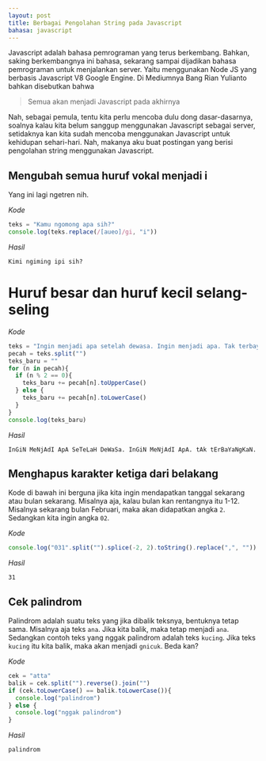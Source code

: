 ```yaml
---
layout: post
title: Berbagai Pengolahan String pada Javascript
bahasa: javascript
---
```


Javascript adalah bahasa pemrograman yang terus berkembang. Bahkan, saking berkembangnya ini bahasa, sekarang sampai dijadikan bahasa pemrograman untuk menjalankan server. Yaitu menggunakan Node JS yang berbasis Javascript V8 Google Engine. Di Mediumnya Bang Rian Yulianto bahkan disebutkan bahwa

> Semua akan menjadi Javascript pada akhirnya

Nah, sebagai pemula, tentu kita perlu mencoba dulu dong dasar-dasarnya, soalnya kalau kita belum sanggup menggunakan Javascript sebagai server, setidaknya kan kita sudah mencoba menggunakan Javascript untuk kehidupan sehari-hari. Nah, makanya aku buat postingan yang berisi pengolahan string menggunakan Javascript.

## Mengubah semua huruf vokal menjadi i

Yang ini lagi ngetren nih.

_Kode_

```javascript
teks = "Kamu ngomong apa sih?"
console.log(teks.replace(/[aueo]/gi, "i"))
```

_Hasil_

```
Kimi ngiming ipi sih?
```

# Huruf besar dan huruf kecil selang-seling

_Kode_

```javascript
teks = "Ingin menjadi apa setelah dewasa. Ingin menjadi apa. Tak terbayangkan."
pecah = teks.split("")
teks_baru = ""
for (n in pecah){
  if (n % 2 == 0){
    teks_baru += pecah[n].toUpperCase()
  } else {
    teks_baru += pecah[n].toLowerCase()
  }
}
console.log(teks_baru)
```

_Hasil_

```
InGiN MeNjAdI ApA SeTeLaH DeWaSa. InGiN MeNjAdI ApA. tAk tErBaYaNgKaN.
```

## Menghapus karakter ketiga dari belakang

Kode di bawah ini berguna jika kita ingin mendapatkan tanggal sekarang atau bulan sekarang. Misalnya aja, kalau bulan kan rentangnya itu 1-12. Misalnya sekarang bulan Februari, maka akan didapatkan angka `2`. Sedangkan kita ingin angka `02`.

_Kode_

```javascript
console.log("031".split("").splice(-2, 2).toString().replace(",", ""))
```

_Hasil_

```
31
```

## Cek palindrom

Palindrom adalah suatu teks yang jika dibalik teksnya, bentuknya tetap sama. Misalnya aja teks `ana`. Jika kita balik, maka tetap menjadi `ana`. Sedangkan contoh teks yang nggak palindrom adalah teks `kucing`. Jika teks `kucing` itu kita balik, maka akan menjadi `gnicuk`. Beda kan?

_Kode_

```javascript
cek = "atta"
balik = cek.split("").reverse().join("")
if (cek.toLowerCase() == balik.toLowerCase()){
  console.log("palindrom")
} else {
  console.log("nggak palindrom")
}
```

_Hasil_

```
palindrom
```